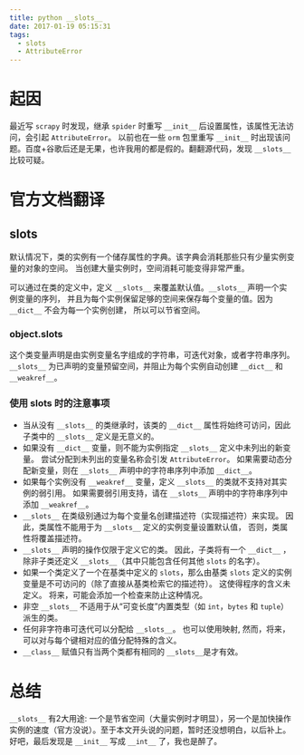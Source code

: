 ```yaml
---
title: python __slots__
date: 2017-01-19 05:15:31
tags:
  - slots
  - AttributeError
---
```

# 起因
最近写 `scrapy` 时发现，继承 `spider` 时重写 `__init__` 后设置属性，该属性无法访问，会引起 `AttributeError`。 以前也在一些 `orm` 包里重写
`__init__` 时出现该问题。百度+谷歌后还是无果，也许我用的都是假的。翻翻源代码，发现 `__slots__` 比较可疑。

# 官方文档翻译
## __slots__
默认情况下，类的实例有一个储存属性的字典。该字典会消耗那些只有少量实例变量的对象的空间。
当创建大量实例时，空间消耗可能变得非常严重。     

可以通过在类的定义中，定义 `__slots__` 来覆盖默认值。`__slots__` 声明一个实例变量的序列，
并且为每个实例保留足够的空间来保存每个变量的值。因为 `__dict__` 不会为每一个实例创建，
所以可以节省空间。    

### object.__slots__
这个类变量声明是由实例变量名字组成的字符串，可迭代对象，或者字符串序列。
`__slots__` 为已声明的变量预留空间，并阻止为每个实例自动创建 `__dict__` 和 `__weakref__`。

### 使用 __slots__ 时的注意事项
- 当从没有 `__slots__` 的类继承时，该类的 `__dict__` 属性将始终可访问，因此子类中的 `__slots__` 定义是无意义的。
- 如果没有 `__dict__` 变量，则不能为实例指定 `__slots__` 定义中未列出的新变量。 尝试分配到未列出的变量名称会引发 `AttributeError`。 如果需要动态分配新变量，则在 `__slots__` 声明中的字符串序列中添加 `__dict__`。
- 如果每个实例没有 `__weakref__` 变量，定义 `__slots__` 的类就不支持对其实例的弱引用。 如果需要弱引用支持，请在 `__slots__` 声明中的字符串序列中添加 `__weakref__`。
- `__slots__` 在类级别通过为每个变量名创建描述符（实现描述符）来实现。 因此，类属性不能用于为 `__slots__` 定义的实例变量设置默认值， 否则，类属性将覆盖描述符。
- `__slots__` 声明的操作仅限于定义它的类。 因此，子类将有一个 `__dict__` ，除非子类还定义 `__slots__`（其中只能包含任何其他 `slots` 的名字）。
- 如果一个类定义了一个在基类中定义的 `slots`，那么由基类 `slots` 定义的实例变量是不可访问的（除了直接从基类检索它的描述符）。 这使得程序的含义未定义。 将来，可能会添加一个检查来防止这种情况。
- 非空 `__slots__` 不适用于从“可变长度”内置类型（如 `int`，`bytes` 和 `tuple`）派生的类。
- 任何非字符串可迭代可以分配给 `__slots__`。 也可以使用映射, 然而，将来，可以对与每个键相对应的值分配特殊的含义。
- `__class__` 赋值只有当两个类都有相同的 `__slots__`是才有效。

# 总结
`__slots__` 有2大用途: 一个是节省空间（大量实例时才明显），另一个是加快操作实例的速度（官方没说）。至于本文开头说的问题，暂时还没想明白，以后补上。
好吧，最后发现是 `__init__` 写成 `__int__` 了，我也是醉了。
